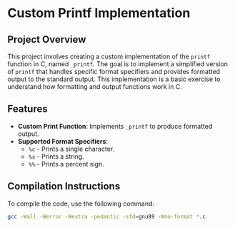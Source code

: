 # Custom Printf Implementation

## Project Overview
This project involves creating a custom implementation of the `printf` function in C, named `_printf`. The goal is to implement a simplified version of `printf` that handles specific format specifiers and provides formatted output to the standard output. This implementation is a basic exercise to understand how formatting and output functions work in C.

## Features
- **Custom Print Function**: Implements `_printf` to produce formatted output.
- **Supported Format Specifiers**:
  - `%c` - Prints a single character.
  - `%s` - Prints a string.
  - `%%` - Prints a percent sign.

## Compilation Instructions
To compile the code, use the following command:

```sh
gcc -Wall -Werror -Wextra -pedantic -std=gnu89 -Wno-format *.c
